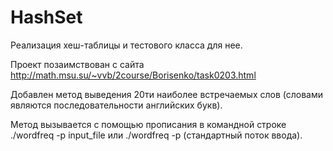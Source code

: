# HashSet
Реализация хеш-таблицы и тестового класса для нее.

Проект позаимствован с сайта http://math.msu.su/~vvb/2course/Borisenko/task0203.html

Добавлен метод выведения 20ти наиболее встречаемых слов (словами являются последовательности английских букв).

Метод вызывается с помощью прописания в командной строке ./wordfreq -p input_file
или ./wordfreq -p (стандартный поток ввода).
